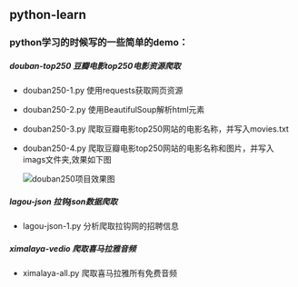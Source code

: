 ## python-learn
### python学习的时候写的一些简单的demo：

  ##### douban-top250 豆瓣电影top250电影资源爬取
   
  * douban250-1.py 使用requests获取网页资源
  * douban250-2.py 使用BeautifulSoup解析html元素
  * douban250-3.py 爬取豆瓣电影top250网站的电影名称，并写入movies.txt
  * douban250-4.py 爬取豆瓣电影top250网站的电影名称和图片，并写入imags文件夹,效果如下图
  
    ![douban250项目效果图](http://oqp19rq4p.bkt.clouddn.com/QQ%E6%88%AA%E5%9B%BE20180606174150.png)

  ##### lagou-json 拉钩json数据爬取
  
  * lagou-json-1.py 分析爬取拉钩网的招聘信息
  
  ##### ximalaya-vedio 爬取喜马拉雅音频
  
  * ximalaya-all.py 爬取喜马拉雅所有免费音频